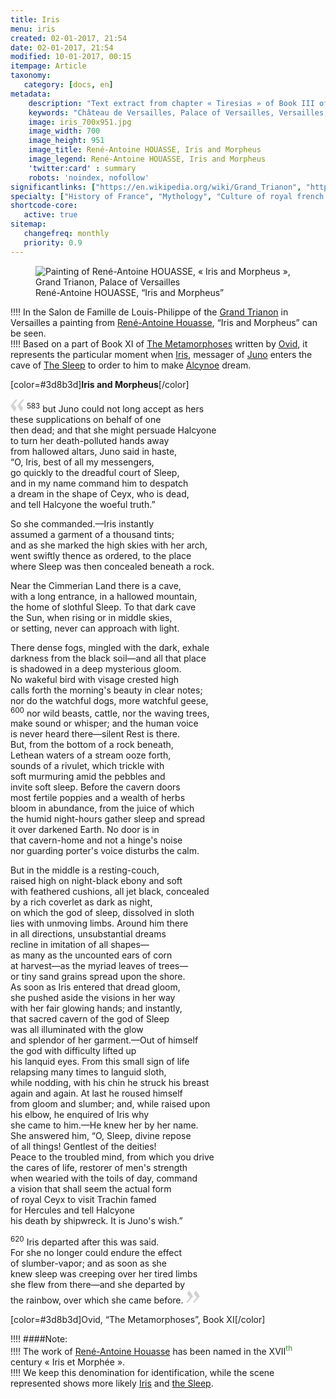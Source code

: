 ```yaml
---
title: Iris
menu: iris
created: 02-01-2017, 21:54
date: 02-01-2017, 21:54
modified: 10-01-2017, 00:15
itempage: Article
taxonomy:
   category: [docs, en]
metadata:
    description: "Text extract from chapter « Tiresias » of Book III of The « Metamorphoses » written from latin writer Ovid from which has inspired the painter René-Antoine HOUASSE for the making of his work « Minerve et Tiresias »"
    keywords: "Château de Versailles, Palace of Versailles, Versailles, Louis 14, Louis XIV, Louis 14th, Ovid, The Metamorphoses, Grand Trianon, Trianon, Iris, Junon, Morphée, The Sleep, Hypnos, Alcyone, René-Antoine HOUASSE"
    image: iris_700x951.jpg
    image_width: 700
    image_height: 951
    image_title: René-Antoine HOUASSE, Iris and Morpheus
    image_legend: René-Antoine HOUASSE, Iris and Morpheus
    'twitter:card' : summary
    robots: 'noindex, nofollow'
significantlinks: ["https://en.wikipedia.org/wiki/Grand_Trianon", "https://en.wikipedia.org/wiki/Ren%C3%A9-Antoine_Houasse", "https://en.wikipedia.org/wiki/Metamorphoses", "https://en.wikipedia.org/wiki/Ovid", "https://en.wikipedia.org/wiki/Iris_(mythology)", "https://en.wikipedia.org/wiki/Juno_(mythology)", "https://en.wikipedia.org/wiki/Hypnos", "https://en.wikipedia.org/wiki/Alcyone"]
specialty: ["History of France", "Mythology", "Culture of royal french court", "Litterature of the Roman Empire", "Roman Imperial Litterature", "Palace of Versailles", "Château de Versailles", "Trianon", "Grand Trianon", "René-Antoine HOUASSE", "Iris", "Morpheus", "Iris and Morpheus"]
shortcode-core:
   active: true
sitemap:
   changefreq: monthly
   priority: 0.9
---
```

<figure><picture>
<source
sizes="(max-width: 767px) 98vw, (min-width: 959px) 50vw, 86vw"
srcset="
/user/sites/docs/pages/01.reference/02.versailles/03.trianon/03.iris/iris-280.webp 280w,
/user/sites/docs/pages/01.reference/02.versailles/03.trianon/03.iris/iris-380.webp 380w,
/user/sites/docs/pages/01.reference/02.versailles/03.trianon/03.iris/iris-480.webp 480w,
/user/sites/docs/pages/01.reference/02.versailles/03.trianon/03.iris/iris-640.webp 640w,
/user/sites/docs/pages/01.reference/02.versailles/03.trianon/03.iris/iris_700x951.webp 700w"
type="image/webp">
<img
src="/user/sites/docs/pages/01.reference/02.versailles/03.trianon/03.iris/iris_700x951.jpg" title="Painting of René-Antoine HOUASSE, « Iris and Morpheus », Grand Trianon, Palace of Versailles" alt="Painting of René-Antoine HOUASSE, « Iris and Morpheus », Grand Trianon, Palace of Versailles" class="class-diane-img"
sizes="(max-width: 767px) 98vw, (min-width: 959px) 50vw, 86vw"
srcset="
/user/sites/docs/pages/01.reference/02.versailles/03.trianon/03.iris/iris-280.jpg 280w,
/user/sites/docs/pages/01.reference/02.versailles/03.trianon/03.iris/iris-380.jpg 380w,
/user/sites/docs/pages/01.reference/02.versailles/03.trianon/03.iris/iris-480.jpg 480w,
/user/sites/docs/pages/01.reference/02.versailles/03.trianon/03.iris/iris-640.jpg 640w,
/user/sites/docs/pages/01.reference/02.versailles/03.trianon/03.iris/iris_700x951.jpg 700w">
</picture><figcaption>René-Antoine HOUASSE, “Iris and Morpheus”</figcaption></figure>

!!!! In the Salon de Famille de Louis-Philippe of the [Grand Trianon][1] in Versailles a painting from [René-Antoine Houasse][2], “Iris and Morpheus” can be seen.  
!!!! Based on a part of Book XI of [The Metamorphoses][3] written by [Ovid][4], it represents the particular moment when [Iris][5], messager of [Juno][6] enters the cave of [The Sleep][7] to order to him to make [Alcynoe][8] dream. 

[color=#3d8b3d]**Iris and Morpheus**[/color]  

<span><svg xmlns="http://www.w3.org/2000/svg" version="1" width="22px" height="22px" viewBox="0 0 78 78" fill="lightgrey" opacity="1"><path d="M76.5 9.0009L57.0898 32.605c-.88226 1.10283-.88226 1.54397-.88226 1.76454 0 1.10286 1.76455 3.30857 2.8674 4.632l13.0167 14.99877L61.50123 74.9545 50.4727 59.51456c-2.87047-3.97028-10.80793-15.88413-10.80793-19.19267 0-1.76458.6617-2.4263 6.6171-9.7051C60.8395 12.74754 63.04522 10.98297 70.98575 3.0455L76.5 9.00092zm-38.16172 0L18.9281 32.605c-.88228 1.10283-.88228 1.54397-.88228 1.76454 0 1.10286 1.76457 3.30857 2.86742 4.632L33.92688 54.0003 23.3395 74.9545 12.30793 59.51456C9.44053 55.54428 1.5 43.63043 1.5 40.3219c0-1.76458.6617-2.4263 6.6171-9.7051C22.67475 12.74754 24.88043 10.98297 32.82097 3.0455l5.51732 5.9554z"/></svg></span> 
<sup>583</sup>
but Juno could not long accept as hers  
these supplications on behalf of one  
then dead; and that she might persuade Halcyone  
to turn her death-polluted hands away  
from hallowed altars, Juno said in haste,  
“O, Iris, best of all my messengers,  
go quickly to the dreadful court of Sleep,  
and in my name command him to despatch  
a dream in the shape of Ceyx, who is dead,  
and tell Halcyone the woeful truth.”  

So she commanded.—Iris instantly  
assumed a garment of a thousand tints;  
and as she marked the high skies with her arch,  
went swiftly thence as ordered, to the place  
where Sleep was then concealed beneath a rock.  

Near the Cimmerian Land there is a cave,  
with a long entrance, in a hallowed mountain,  
the home of slothful Sleep. To that dark cave  
the Sun, when rising or in middle skies,  
or setting, never can approach with light.  

There dense fogs, mingled with the dark, exhale  
darkness from the black soil—and all that place  
is shadowed in a deep mysterious gloom.  
No wakeful bird with visage crested high  
calls forth the morning's beauty in clear notes;  
nor do the watchful dogs, more watchful geese,  
<sup>600</sup> 
nor wild beasts, cattle, nor the waving trees,  
make sound or whisper; and the human voice  
is never heard there—silent Rest is there.  
But, from the bottom of a rock beneath,  
Lethean waters of a stream ooze forth,  
sounds of a rivulet, which trickle with  
soft murmuring amid the pebbles and  
invite soft sleep. Before the cavern doors  
most fertile poppies and a wealth of herbs  
bloom in abundance, from the juice of which  
the humid night-hours gather sleep and spread  
it over darkened Earth. No door is in  
that cavern-home and not a hinge's noise  
nor guarding porter's voice disturbs the calm.  

But in the middle is a resting-couch,  
raised high on night-black ebony and soft  
with feathered cushions, all jet black, concealed  
by a rich coverlet as dark as night,  
on which the god of sleep, dissolved in sloth  
lies with unmoving limbs. Around him there  
in all directions, unsubstantial dreams  
recline in imitation of all shapes—  
as many as the uncounted ears of corn  
at harvest—as the myriad leaves of trees—  
or tiny sand grains spread upon the shore.  
As soon as Iris entered that dread gloom,  
she pushed aside the visions in her way  
with her fair glowing hands; and instantly,  
that sacred cavern of the god of Sleep  
was all illuminated with the glow  
and splendor of her garment.—Out of himself  
the god with difficulty lifted up  
his lanquid eyes. From this small sign of life  
relapsing many times to languid sloth,  
while nodding, with his chin he struck his breast  
again and again. At last he roused himself  
from gloom and slumber; and, while raised upon  
his elbow, he enquired of Iris why  
she came to him.—He knew her by her name.  
She answered him, “O, Sleep, divine repose  
of all things! Gentlest of the deities!  
Peace to the troubled mind, from which you drive  
the cares of life, restorer of men's strength  
when wearied with the toils of day, command  
a vision that shall seem the actual form  
of royal Ceyx to visit Trachin famed  
for Hercules and tell Halcyone  
his death by shipwreck. It is Juno's wish.”  

<sup>620</sup>
Iris departed after this was said.  
For she no longer could endure the effect  
of slumber-vapor; and as soon as she  
knew sleep was creeping over her tired limbs  
she flew from there—and she departed by  
the rainbow, over which she came before. <span><svg xmlns="http://www.w3.org/2000/svg" version="1" width="22px" height="22px" viewBox="0 0 78 78" fill="lightgrey" opacity="1"><path d="M1.5 68.9991L20.9102 45.395c.88226-1.10283.88226-1.54397.88226-1.76454 0-1.10286-1.76455-3.30857-2.8674-4.632L5.90836 23.9997 16.49877 3.0455 27.5273 18.48544c2.87047 3.97028 10.80793 15.88413 10.80793 19.19267 0 1.76458-.6617 2.4263-6.6171 9.7051C17.1605 65.25246 14.95478 67.01703 7.01425 74.9545L1.5 68.99908zm38.16172 0L59.0719 45.395c.88228-1.10283.88228-1.54397.88228-1.76454 0-1.10286-1.76457-3.30857-2.86742-4.632L44.07312 23.9997 54.6605 3.0455l11.03157 15.43992C68.55947 22.45572 76.5 34.36957 76.5 37.6781c0 1.76458-.6617 2.4263-6.6171 9.7051C55.32526 65.25246 53.11957 67.01703 45.17904 74.9545l-5.51732-5.9554z"/></svg></span>

[color=#3d8b3d]Ovid, “The Metamorphoses”, Book XI[/color]  

!!!! ####Note:  
!!!! The work of [René-Antoine Houasse][2] has been named in the XVII<sup style="color:#3d8b3d;">th</sup> century « Iris et Morphée ».  
!!!! We keep this denomination for identification, while the scene represented shows more likely [Iris][5] and [the Sleep][7].  

[1]: https://en.wikipedia.org/wiki/Grand_Trianon "https://en.wikipedia.org/wiki/Grand Trianon"
[2]: https://en.wikipedia.org/wiki/Ren%C3%A9-Antoine_Houasse "https://en.wikipedia.org/wiki/René-Antoine Houasse"
[3]: https://en.wikipedia.org/wiki/Metamorphoses "https://en.wikipedia.org/wiki/Metamorphoses"
[4]: https://en.wikipedia.org/wiki/Ovid "https://en.wikipedia.org/wiki/Ovid"
[5]: https://en.wikipedia.org/wiki/Iris_(mythology) "https://en.wikipedia.org/wiki/Iris_(mythology)"
[6]: https://en.wikipedia.org/wiki/Juno_(mythology) "https://en.wikipedia.org/wiki/Juno_(mythology)"
[7]: https://en.wikipedia.org/wiki/Hypnos "https://en.wikipedia.org/wiki/Hypnos"
[8]: https://en.wikipedia.org/wiki/Alcyone "https://en.wikipedia.org/wiki/Alcyone"